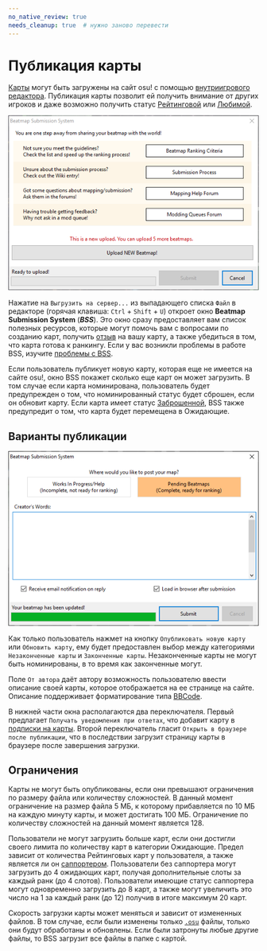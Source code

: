 ```yaml
---
no_native_review: true
needs_cleanup: true  # нужно заново перевести
---
```


# Публикация карты

[Карты](/wiki/Beatmap) могут быть загружены на сайт osu! с помощью [внутриигрового редактора](/wiki/Client/Beatmap_editor). Публикация карты позволит ей получить внимание от других игроков и даже возможно получить статус [Рейтинговой](/wiki/Beatmap/Category#ranked) или [Любимой](/wiki/Beatmap/Category#loved).

![](img/bss_warning.png "Окно Beatmap Submission System")

Нажатие на `Выгрузить на сервер...` из выпадающего списка `Файл` в редакторе (горячая клавиша: `Ctrl` + `Shift` + `U`) откроет окно **Beatmap Submission System** (***BSS***). Это окно сразу предоставляет вам список полезных ресурсов, которые могут помочь вам с вопросами по созданию карт, получить [отзыв](/wiki/Modding) на вашу карту, а также убедиться в том, что карта готова к ранкингу. Если у вас возникли проблемы в работе BSS, изучите [проблемы с BSS](/wiki/Guides/BSS_issues).

Если пользователь публикует новую карту, которая еще не имеется на сайте osu!, окно BSS покажет сколько еще карт он может загрузить. В том случае если карта номинирована, пользователь будет предупрежден о том, что номинированный статус будет сброшен, если он обновит карту. Если карта имеет статус [Заброшенной](/wiki/Beatmap/Category#graveyard), BSS также предупредит о том, что карта будет перемещена в Ожидающие.

## Варианты публикации

![](img/bss_submitting.png "Экран загрузки карты")

Как только пользователь нажмет на кнопку `Опубликовать новую карту` или `Обновить карту`, ему будет предоставлен выбор между категориями `Незаконченные карты` и `Законченные карты`. Незаконченные карты не могут быть номинированы, в то время как законченные могут.

Поле `От автора` даёт автору возможность пользователю ввести описание своей карты, которое отображается на ее странице на сайте. Описание поддерживает форматирование типа [BBCode](/wiki/BBCode).

В нижней части окна располагаются два переключателя. Первый предлагает `Получать уведомления при ответах`, что добавит карту в [подписки на карты](https://osu.ppy.sh/beatmapsets/watches). Второй переключатель гласит `Открыть в браузере после публикации`, что в последствии загрузит страницу карты в браузере после завершения загрузки.

## Ограничения

Карты не могут быть опубликованы, если они превышают ограничения по размеру файла или количеству сложностей. В данный момент ограничение на размер файла 5 МБ, к которому прибавляется по 10 МБ на каждую минуту карты, и может достигать 100 МБ. Ограничение по количеству сложностей на данный момент является 128.

Пользователи не могут загрузить больше карт, если они достигли своего лимита по количеству карт в категории Ожидающие. Предел зависит от количества Рейтинговых карт у пользователя, а также является ли он [саппортером](/wiki/osu!supporter). Пользователи без саппортера могут загрузить до 4 ожидающих карт, получая дополнительные слоты за каждый ранк (до 4 слотов). Пользователи имеющие статус саппортера могут одновременно загрузить до 8 карт, а также могут увеличить это число на 1 за каждый ранк (до 12) получив в итоге максимум 20 карт.

Скорость загрузки карты может меняться и зависит от измененных файлов. В том случае, если были изменены только [`.osu`](/wiki/Client/File_formats/Osu_(file_format)) файлы, только они будут обработаны и обновлены. Если были затронуты любые другие файлы, то BSS загрузит все файлы в папке с картой.
